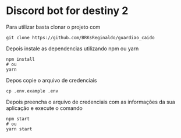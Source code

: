 # Discord bot for destiny 2

Para utilizar basta clonar o projeto com

```shell script
git clone https://github.com/BRKsReginaldo/guardiao_caido
```

Depois instale as dependencias utilizando npm ou yarn
```shell script
npm install
# ou
yarn
```

Depos copie o arquivo de credenciais
```shell script
cp .env.example .env
```

Depois preencha o arquivo de credenciais com as informações da sua aplicação
e execute o comando
```shell script
npm start
# ou
yarn start
```
